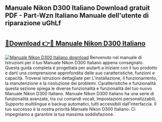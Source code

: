 ## Manuale Nikon D300 Italiano Download gratuit PDF - Part-Wzn Italiano Manuale dell'utente di riparazione uGhLf

# <h2><a href="http://dfbpmz.blite.top/?on=Manuale+Nikon+D300+Italiano">🔗Download 👉🔴 Manuale Nikon D300 Italiano</a></h2>

[![Manuale Nikon D300 Italiano download](https://i.imgur.com/lujVjoI.png)](http://dfbpmz.blite.top/?on=Manuale+Nikon+D300+Italiano)
Benvenuto nel manuale di Istruzioni per il tuo Manuale Nikon D300 Italiano appena consegnato. Questa guida completa è progettata per aiutarti a iniziare con il tuo prodotto e darti una comprensione approfondita delle sue caratteristiche, funzioni e capacità. Troverai istruzioni dettagliate per L'installazione, il funzionamento, la manutenzione e la risoluzione dei problemi. Caratteristiche e funzionalità questa sezione spiega le diverse funzionalità e funzionalità del tuo nuovo Manuale Nikon D300 Italiano. Manuale Nikon D300 Italiano ha una serie di funzionalità avanzate, tra cui comandi vocali, Impostazioni personalizzabili, Supporto multilingue e backup automatici, tutti accessibili dall'interfaccia. Il tuo successo è la nostra priorità Manuale Nikon D300 Italiano. Ci impegniamo a garantire la tua massima soddisfazione.
